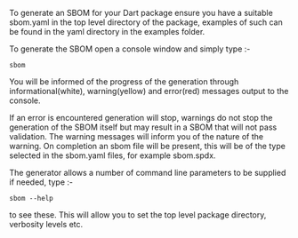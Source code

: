 To generate an SBOM for your Dart package ensure you have a suitable sbom.yaml in the top level directory of the package,
examples of such can be found in the yaml directory in the examples folder.

To generate the SBOM open a console window and simply type :-
```
sbom
```
You will be informed of the progress of the generation through informational(white), warning(yellow) and error(red) messages output to the console.

If an error is encountered generation will stop, warnings do not stop the generation of the SBOM itself but may result in a SBOM that will not pass validation.
The warning messages will inform you of the nature of the warning. On completion an sbom file will be present, this will be of the type
selected in the sbom.yaml files, for example sbom.spdx.

The generator allows a number of command line parameters to be supplied if needed, type :-
```
sbom --help
```

to see these. This will allow you to set the top level package directory, verbosity levels etc.
